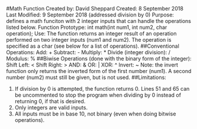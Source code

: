 #Math Function
Created by: David Sheppard
Created: 8 September 2018
Last Modified: 9 September 2018 (addressed division by 0)
Purpose: defines a math funciton with 2 integer inputs that can handle the operations listed below.
Function Prototype: int math(int num1, int num2, char operation);
Use: The function returns an integer result of an operation performed on two integer inputs (num1 and num2). The operation is specified as a char (see below for a list of operations).
##Conventional Operations:
Add: +
Subtract: -
Multiply: *
Divide (integer division): /
Modulus: %
##Biwise Operations (done with the binary form of the integer):
Shift Left: <
Shift Right: >
AND: &
OR: |
XOR: ^
Invert: ~
Note: the invert function only returns the inverted form of the first number (num1). A second number (num2) must still be given, but is not used.
##Limitations:
1. If division by 0 is attempted, the function returns 0. Lines 51 and 65 can be uncommented to stop the program when dividing by 0 instead of returning 0, if that is desired.
2. Only integers are valid inputs.
3. All inputs must be in base 10, not binary (even when doing bitwise operations).
